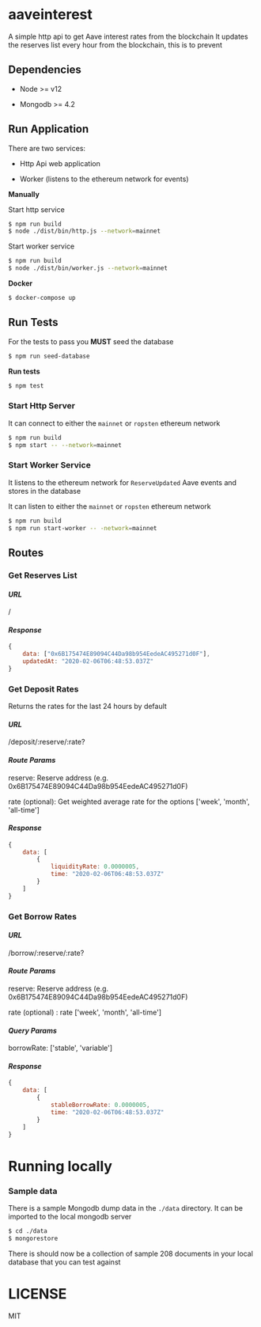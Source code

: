 # aaveinterest
A simple http api to get Aave interest rates from the blockchain
It updates the reserves list every hour from the blockchain, this is to prevent

## Dependencies

- Node >= v12

- Mongodb >= 4.2


## Run Application

There are two services:

- Http Api web application

- Worker  (listens to the ethereum network for events)

**Manually** 

Start http service

```sh
$ npm run build
$ node ./dist/bin/http.js --network=mainnet
```

Start worker service

```sh
$ npm run build
$ node ./dist/bin/worker.js --network=mainnet
```

**Docker**

```sh
$ docker-compose up
```

## Run Tests

For the tests to pass you **MUST** seed the database

```sh
$ npm run seed-database
```

**Run tests**

```sh
$ npm test
```

### Start Http Server

It can connect to either the `mainnet` or `ropsten` ethereum network

```sh
$ npm run build
$ npm start -- --network=mainnet
```

### Start Worker Service

It listens to the ethereum network for `ReserveUpdated` Aave events and stores in the database

It can listen to either the `mainnet` or `ropsten` ethereum network

```sh
$ npm run build
$ npm run start-worker -- -network=mainnet

```

## Routes

### Get Reserves List

#### *URL*  

/

#### *Response*

```js
{
    data: ["0x6B175474E89094C44Da98b954EedeAC495271d0F"],
    updatedAt: "2020-02-06T06:48:53.037Z"
}
```


### Get Deposit Rates

Returns the rates for the last 24 hours by default

#### *URL* 

/deposit/:reserve/:rate?

#### *Route Params*

reserve: Reserve address (e.g. 0x6B175474E89094C44Da98b954EedeAC495271d0F)

rate (optional): Get weighted average rate for the options ['week', 'month', 'all-time']

#### *Response*

```js
{
    data: [
        {
            liquidityRate: 0.0000005,
            time: "2020-02-06T06:48:53.037Z"
        }
    ]
}
```

### Get Borrow Rates

#### *URL* 

/borrow/:reserve/:rate?

#### *Route Params*

reserve: Reserve address (e.g. 0x6B175474E89094C44Da98b954EedeAC495271d0F)

rate (optional) : rate ['week', 'month', 'all-time']

#### *Query Params*

borrowRate: ['stable', 'variable']

#### *Response*

```js
{
    data: [
        {
            stableBorrowRate: 0.0000005,
            time: "2020-02-06T06:48:53.037Z"
        }
    ]
}
```

# Running locally

### Sample data

There is a sample Mongodb dump data in the `./data` directory. It can be imported to the 
local mongodb server

```sh
$ cd ./data
$ mongorestore
```

There is should now be a collection of sample 208 documents in your local database that you can
test against

# LICENSE

MIT